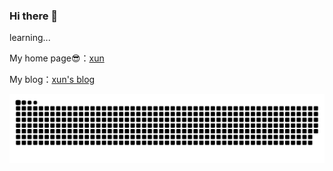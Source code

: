 ### Hi there 👋

learning...

My home page😎：[xun](https://asuka-xun.cc)

My blog：[xun's blog](https://blog.asuka-xun.cc/)

<picture>
  <source media="(prefers-color-scheme: dark)" srcset="[github-snake-dark.svg](https://raw.githubusercontent.com/Xunop/Xunop/output/github-contribution-grid-snake-dark.svg)" />
  <source media="(prefers-color-scheme: light)" srcset="[github-snake.svg](https://raw.githubusercontent.com/Xunop/Xunop/output/github-contribution-grid-snake.svg)" />
  <img alt="github contribution grid snake animation" src="https://raw.githubusercontent.com/Xunop/Xunop/output/github-contribution-grid-snake.svg" />
</picture>
